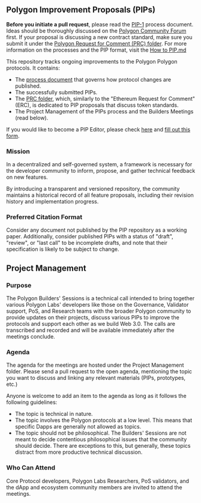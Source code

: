## Polygon Improvement Proposals (PIPs)

**Before you initiate a pull request**, please read the [PIP-1](https://github.com/hrook1/Polygon-Improvement-Proposals/blob/main/PIPs/PIP%20-1%20.md) process document. Ideas should be thoroughly discussed on the [Polygon Community Forum](https://forum.polygon.technology/) first.
If your proposal is discussing a new contract standard, make sure you submit it under the [Polygon Request for Comment (PRC) folder](https://github.com/hrook1/Polygon-Improvement-Proposals/tree/main/PIP/PRC).
For more information on the processes and the PIP format, visit the [How to PIP.md](https://github.com/hrook1/Polygon-Improvement-Proposals/blob/main/How%20to%20PIP.md)

This repository tracks ongoing improvements to the Polygon Polygon protocols. It contains:

- The [process document](https://forum.polygon.technology/) that governs how protocol changes are published.
- The successfully submitted PIPs.
- The [PRC folder](https://github.com/hrook1/Polygon-Improvement-Proposals/tree/main/PIP/PRC), which, similarly to the "Ethereum Request for Comment" (ERC), is dedicated to PIP proposals that discuss token standards.
- The Project Management of the PIPs process and the Builders Meetings (read below).

If you would like to become a PIP Editor, please check [here](https://github.com/hrook1/Polygon-Improvement-Proposals/blob/main/How%20to%20become%20a%20PIP%20Editor.md) and [fill out this form](https://docs.google.com/forms/d/e/1FAIpQLSc6GYClhafq5sPsRDhvJeCf66dCq_iwKzwdv8uVIfu_4Y1YLw/viewform).

### Mission

In a decentralized and self-governed system, a framework is necessary for the developer community to inform, propose, and gather technical feedback on new features.

By introducing a transparent and versioned repository, the community maintains a historical record of all feature proposals, including their revision history and implementation progress.

### Preferred Citation Format

Consider any document not published by the PIP repository as a working paper. Additionally, consider published PIPs with a status of "draft", "review", or "last call" to be incomplete drafts, and note that their specification is likely to be subject to change.

## Project Management

### Purpose

The Polygon Builders' Sessions is a technical call intended to bring together various Polygon Labs' developers like those on the Governance, Validator support, PoS, and Research teams with the broader Polygon community to provide updates on their projects, discuss various PIPs to improve the protocols and support each other as we build Web 3.0.
The calls are transcribed and recorded and will be available immediately after the meetings conclude.

### Agenda

The agenda for the meetings are hosted under the Project Management folder. Please send a pull request to the open agenda, mentioning the topic you want to discuss and linking any relevant materials (PIPs, prototypes, etc.)

Anyone is welcome to add an item to the agenda as long as it follows the following guidelines:

- The topic is technical in nature.
- The topic involves the Polygon protocols at a low level. This means that specific Dapps are generally not allowed as topics.
- The topic should not be philosophical. The Builders' Sessions are not meant to decide contentious philosophical issues that the community should decide. There are exceptions to this, but generally, these topics distract from more productive technical discussion.

### Who Can Attend

Core Protocol developers, Polygon Labs Researchers, PoS validators, and the dApp and ecosystem community members are invited to attend the meetings.
